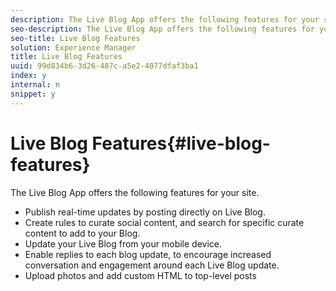 ```yaml
---
description: The Live Blog App offers the following features for your site.
seo-description: The Live Blog App offers the following features for your site.
seo-title: Live Blog Features
solution: Experience Manager
title: Live Blog Features
uuid: 99d834b6-3d26-487c-a5e2-4077dfaf3ba1
index: y
internal: n
snippet: y
---
```


# Live Blog Features{#live-blog-features}

The Live Blog App offers the following features for your site.

<a id="section_xbc_kyf_sy"></a>

* Publish real-time updates by posting directly on Live Blog.
* Create rules to curate social content, and search for specific curate content to add to your Blog.
* Update your Live Blog from your mobile device.
* Enable replies to each blog update, to encourage increased conversation and engagement around each Live Blog update.
* Upload photos and add custom HTML to top-level posts


